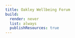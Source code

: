 ```yaml
---
title: Oakley Wellbeing Forum
build:
  render: never
  list: always
  publishResources: true
---
```

